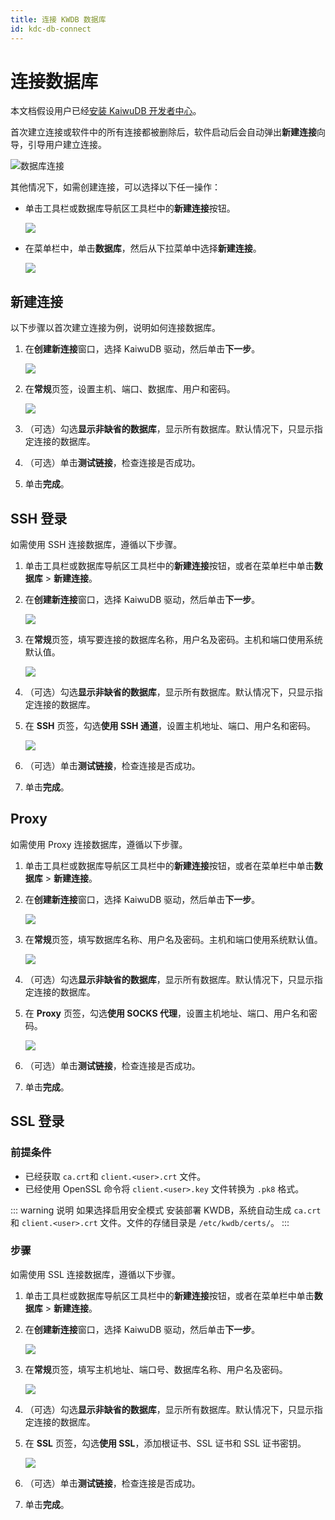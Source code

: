 ```yaml
---
title: 连接 KWDB 数据库
id: kdc-db-connect
---
```


# 连接数据库

本文档假设用户已经[安装 KaiwuDB 开发者中心](./kdc-install.md)。

首次建立连接或软件中的所有连接都被删除后，软件启动后会自动弹出**新建连接**向导，引导用户建立连接。

![数据库连接](../static/kdc/database-connect.png)

其他情况下，如需创建连接，可以选择以下任一操作：

- 单击工具栏或数据库导航区工具栏中的**新建连接**按钮。

    ![](../static/kdc/new-connect-button.png)

- 在菜单栏中，单击**数据库**，然后从下拉菜单中选择**新建连接**。

    ![](../static/kdc/new-connect.png)

## 新建连接

以下步骤以首次建立连接为例，说明如何连接数据库。

1. 在**创建新连接**窗口，选择 KaiwuDB 驱动，然后单击**下一步**。

    ![](../static/kdc/create-connect-01.png)

2. 在**常规**页签，设置主机、端口、数据库、用户和密码。

    ![](../static/kdc/create-connect-02.png)

3. （可选）勾选**显示非缺省的数据库**，显示所有数据库。默认情况下，只显示指定连接的数据库。
4. （可选）单击**测试链接**，检查连接是否成功。

5. 单击**完成**。

## SSH 登录

如需使用 SSH 连接数据库，遵循以下步骤。

1. 单击工具栏或数据库导航区工具栏中的**新建连接**按钮，或者在菜单栏中单击**数据库** > **新建连接**。
2. 在**创建新连接**窗口，选择 KaiwuDB 驱动，然后单击**下一步**。

    ![](../static/kdc/create-connect-01.png)

3. 在**常规**页签，填写要连接的数据库名称，用户名及密码。主机和端口使用系统默认值。

    ![](../static/kdc/create-connect-02.png)

4. （可选）勾选**显示非缺省的数据库**，显示所有数据库。默认情况下，只显示指定连接的数据库。
5. 在 **SSH** 页签，勾选**使用 SSH 通道**，设置主机地址、端口、用户名和密码。

    ![](../static/kdc/ssh-login-01.png)

6. （可选）单击**测试链接**，检查连接是否成功。

7. 单击**完成**。

## Proxy

如需使用 Proxy 连接数据库，遵循以下步骤。

1. 单击工具栏或数据库导航区工具栏中的**新建连接**按钮，或者在菜单栏中单击**数据库** > **新建连接**。
2. 在**创建新连接**窗口，选择 KaiwuDB 驱动，然后单击**下一步**。

    ![](../static/kdc/create-connect-01.png)

3. 在**常规**页签，填写数据库名称、用户名及密码。主机和端口使用系统默认值。

    ![](../static/kdc/create-connect-02.png)

4. （可选）勾选**显示非缺省的数据库**，显示所有数据库。默认情况下，只显示指定连接的数据库。
5. 在 **Proxy** 页签，勾选**使用 SOCKS 代理**，设置主机地址、端口、用户名和密码。

    ![](../static/kdc/proxy-login-01.jpg)

6. （可选）单击**测试链接**，检查连接是否成功。

7. 单击**完成**。

## SSL 登录

### 前提条件

- 已经获取 `ca.crt`和 `client.<user>.crt` 文件。
- 已经使用 OpenSSL 命令将 `client.<user>.key` 文件转换为 `.pk8` 格式。

::: warning 说明
如果选择启用安全模式 安装部署 KWDB，系统自动生成 `ca.crt` 和 `client.<user>.crt` 文件。文件的存储目录是 `/etc/kwdb/certs/`。
:::

### 步骤

如需使用 SSL 连接数据库，遵循以下步骤。

1. 单击工具栏或数据库导航区工具栏中的**新建连接**按钮，或者在菜单栏中单击**数据库** > **新建连接**。
2. 在**创建新连接**窗口，选择 KaiwuDB 驱动，然后单击**下一步**。

    ![](../static/kdc/create-connect-01.png)

3. 在**常规**页签，填写主机地址、端口号、数据库名称、用户名及密码。

    ![](../static/kdc/create-connect-02.png)

4. （可选）勾选**显示非缺省的数据库**，显示所有数据库。默认情况下，只显示指定连接的数据库。
5. 在 **SSL** 页签，勾选**使用 SSL**，添加根证书、SSL 证书和 SSL 证书密钥。

    ![](../static/kdc/ssl-login-01.png)

6. （可选）单击**测试链接**，检查连接是否成功。

7. 单击**完成**。
